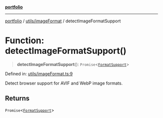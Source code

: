[**portfolio**](../../../README.md)

***

[portfolio](../../../modules.md) / [utils/imageFormat](../README.md) / detectImageFormatSupport

# Function: detectImageFormatSupport()

> **detectImageFormatSupport**(): `Promise`\<[`FormatSupport`](../interfaces/FormatSupport.md)\>

Defined in: [utils/imageFormat.ts:9](https://github.com/tnorlund/Portfolio/blob/4b6e60fb9a0d091ad145e051bf9d5ff85594d9af/portfolio/utils/imageFormat.ts#L9)

Detect browser support for AVIF and WebP image formats.

## Returns

`Promise`\<[`FormatSupport`](../interfaces/FormatSupport.md)\>
